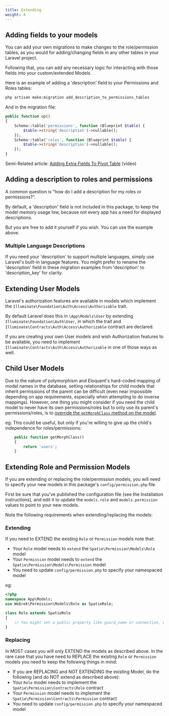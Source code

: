 ```yaml
---
title: Extending
weight: 4
---
```


## Adding fields to your models
You can add your own migrations to make changes to the role/permission tables, as you would for adding/changing fields in any other tables in your Laravel project.

Following that, you can add any necessary logic for interacting with those fields into your custom/extended Models.

Here is an example of adding a 'description' field to your Permissions and Roles tables:

```sh
php artisan make:migration add_description_to_permissions_tables
```
And in the migration file:
```php
public function up()
{
    Schema::table('permissions', function (Blueprint $table) {
        $table->string('description')->nullable();
    });
    Schema::table('roles', function (Blueprint $table) {
        $table->string('description')->nullable();
    });
}
```

Semi-Related article: [Adding Extra Fields To Pivot Table](https://quickadminpanel.com/blog/laravel-belongstomany-add-extra-fields-to-pivot-table/) (video)

## Adding a description to roles and permissions
A common question is "how do I add a description for my roles or permissions?".

By default, a 'description' field is not included in this package, to keep the model memory usage low, because not every app has a need for displayed descriptions.

But you are free to add it yourself if you wish. You can use the example above.

### Multiple Language Descriptions

If you need your 'description' to support multiple languages, simply use Laravel's built-in language features. You might prefer to rename the 'description' field in these migration examples from 'description' to 'description_key' for clarity.


## Extending User Models
Laravel's authorization features are available in models which implement the `Illuminate\Foundation\Auth\Access\Authorizable` trait. 

By default Laravel does this in `\App\Models\User` by extending `Illuminate\Foundation\Auth\User`, in which the trait and `Illuminate\Contracts\Auth\Access\Authorizable` contract are declared.

If you are creating your own User models and wish Authorization features to be available, you need to implement `Illuminate\Contracts\Auth\Access\Authorizable` in one of those ways as well.

## Child User Models

Due to the nature of polymorphism and Eloquent's hard-coded mapping of model names in the database, setting relationships for child models that inherit permissions of the parent can be difficult (even near impossible depending on app requirements, especially when attempting to do inverse mappings). However, one thing you might consider if you need the child model to never have its own permissions/roles but to only use its parent's permissions/roles, is to [override the `getMorphClass` method on the model](https://github.com/laravel/framework/issues/17830#issuecomment-345619085).

eg: This could be useful, but only if you're willing to give up the child's independence for roles/permissions:
```php
    public function getMorphClass()
    {
        return 'users';
    }
```

## Extending Role and Permission Models
If you are extending or replacing the role/permission models, you will need to specify your new models in this package's `config/permission.php` file. 

First be sure that you've published the configuration file (see the Installation instructions), and edit it to update the `models.role` and `models.permission` values to point to your new models.

Note the following requirements when extending/replacing the models: 

### Extending
If you need to EXTEND the existing `Role` or `Permission` models note that:

- Your `Role` model needs to `extend` the `Spatie\Permission\Models\Role` model
- Your `Permission` model needs to `extend` the `Spatie\Permission\Models\Permission` model
- You need to update `config/permission.php` to specify your namespaced model

eg:
```php
<?php
namespace App\Models;
use Webrek\Permission\Models\Role as SpatieRole;

class Role extends SpatieRole
{
    // You might set a public property like guard_name or connection, or override other Eloquent Model methods/properties
}
```


### Replacing
In MOST cases you will only EXTEND the models as described above.
In the rare case that you have need to REPLACE the existing `Role` or `Permission` models you need to keep the following things in mind:

- If you are REPLACING and NOT EXTENDING the existing Model, do the following (and do NOT extend as described above):
- Your `Role` model needs to implement the `Spatie\Permission\Contracts\Role` contract
- Your `Permission` model needs to implement the `Spatie\Permission\Contracts\Permission` contract
- You need to update `config/permission.php` to specify your namespaced model


